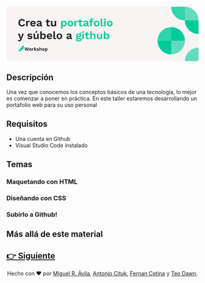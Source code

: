 <p align="center">
    <img align="center" src="https://github.com/migueravila/TallerPortafolio/blob/main/assets/head.png" alt="head" />
</p>

## Descripción

Una vez que conocemos los conceptos básicos de una tecnología, lo mejor es comenzar a poner en práctica. En este taller estaremos desarrollando un portafolio web para su uso personal

## Requisitos

- Una cuenta en Github
- Visual Studio Code instalado

## Temas

### Maquetando con HTML

### Diseñando con CSS

### Subirlo a Github!

## Más allá de este material

## [👉 Siguiente](pages/page1.md)

<div align="center">

Hecho con ❤️ por [Miguel R. Ávila](https://github.com/migueravila), [Antonio Cituk](https://github.com/Antonio-Cituk), [Fernan Cetina](https://github.com/FernanCetinaE) y [Teo Dawn](https://github.com/Teodoro-lab).

</div>

